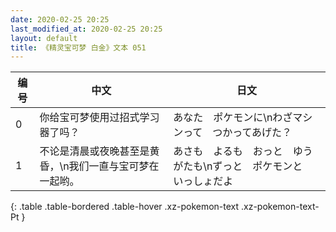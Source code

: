 ```yaml
---
date: 2020-02-25 20:25
last_modified_at: 2020-02-25 20:25
layout: default
title: 《精灵宝可梦 白金》文本 051
---
```

| 编号 | 中文 | 日文 |
| ---- | ---- | ---- |
| 0 | 你给宝可梦使用过招式学习器了吗？ | あなた　ポケモンに\nわざマシンって　つかってあげた？ |
| 1 | 不论是清晨或夜晚甚至是黄昏，\n我们一直与宝可梦在一起哟。 | あさも　よるも　おっと　ゆうがたも\nずっと　ポケモンと　いっしょだよ |
{: .table .table-bordered .table-hover .xz-pokemon-text .xz-pokemon-text-Pt }
